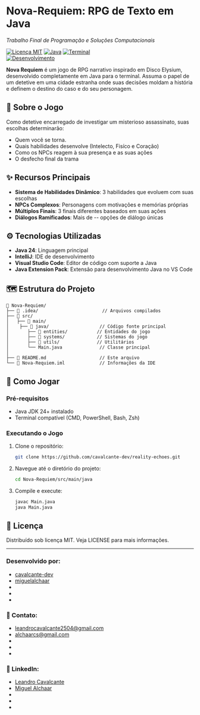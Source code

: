 # Nova-Requiem: RPG de Texto em Java

*Trabalho Final de Programação e Soluções Computacionais*

[![Licença MIT](https://img.shields.io/badge/Licença-MIT-blue)](LICENSE)
[![Java](https://img.shields.io/badge/Java-24+-red?logo=java)](https://java.com)
[![Terminal](https://img.shields.io/badge/Interface-Terminal-brightgreen)]()<br>
[![Desenvolvimento](https://img.shields.io/badge/Status-Desenvolvimento-orange)]()

**Nova Requiem** é um jogo de RPG narrativo inspirado em Disco Elysium, desenvolvido completamente em Java para o terminal. Assuma o papel de um detetive em uma cidade estranha onde suas decisões moldam a história e definem o destino do caso e do seu personagem. 



## 🌆 Sobre o Jogo

Como detetive encarregado de investigar um misterioso assassinato, suas escolhas determinarão:
- Quem você se torna. 
- Quais habilidades desenvolve (Intelecto, Fisíco e Coração)
- Como os NPCs reagem à sua presença e as suas ações
- O desfecho final da trama

## ✨ Recursos Principais

- **Sistema de Habilidades Dinâmico**: 3 habilidades que evoluem com suas escolhas 
- **NPCs Complexos**: Personagens com motivações e memórias próprias
- **Múltiplos Finais**: 3 finais diferentes baseados em suas ações
- **Diálogos Ramificados**: Mais de -- opções de diálogo únicas

## ⚙️ Tecnologias Utilizadas
- **Java 24**: Linguagem principal
- **IntelliJ**: IDE de desenvolvimento
- **Visual Studio Code**: Editor de código com suporte a Java  
- **Java Extension Pack**: Extensão para desenvolvimento Java no VS Code  


## 🗺️ Estrutura do Projeto

    📁 Nova-Requiem/
    ├── 📁 .idea/                        // Arquivos compilados
    ├── 📁 src/
    │   ├── 📁 main/
    │    ├── 📁 java/                   // Código fonte principal
    │       ├── 📁 entities/           // Entidades do jogo
    │       ├── 📁 systems/            // Sistemas do jogo
    │       ├── 📁 utils/              // Utilitários
    │       └── Main.java              // Classe principal
    │   
    ├── 📄 README.md                    // Este arquivo
    └── 📄 Nova-Requiem.iml             // Informações da IDE

## 🚀 Como Jogar

### Pré-requisitos
- Java JDK 24+ instalado
- Terminal compatível (CMD, PowerShell, Bash, Zsh)

### Executando o Jogo
1. Clone o repositório:
   ```bash
   git clone https://github.com/cavalcante-dev/reality-echoes.git
2. Navegue até o diretório do projeto:
    ```bash
    cd Nova-Requiem/src/main/java
3. Compile e execute:
    ```bash
    javac Main.java
    java Main.java

## 📄 Licença
Distribuído sob licença MIT. Veja LICENSE para mais informações.

---

### Desenvolvido por: 
- [cavalcante-dev](https://github.com/cavalcante-dev)
- [miguelalchaar](https://github.com/miguelalchaar)
- 
- 
- 

### 📧 Contato:
- leandrocavalcante2504@gmail.com 
- alchaarcs@gmail.com
- 
- 
- 

### 🔗 LinkedIn: 
- [Leandro Cavalcante](https://www.linkedin.com/in/leandro-cavalcante-lnkin/)
- [Miguel Alchaar](https://www.linkedin.com/in/miguelalchaar)
- 
- 
- 
